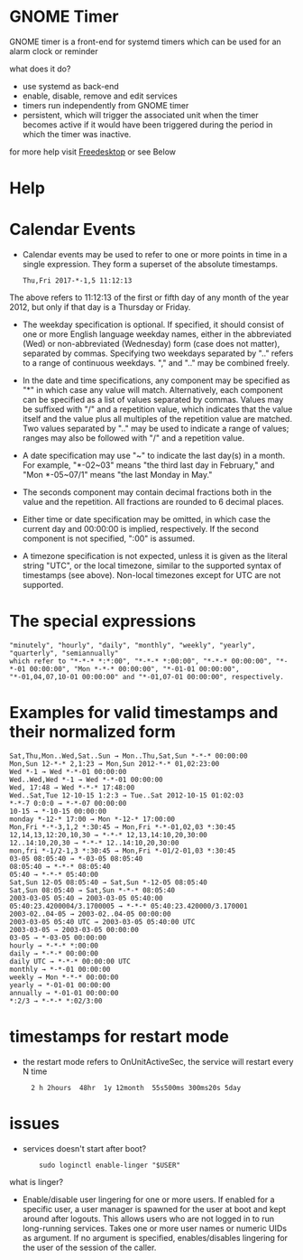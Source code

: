 # GNOME Timer

GNOME timer is a front-end for systemd timers which can be used for an alarm clock or reminder

what does it do?
  - use systemd as back-end
  - enable, disable, remove and edit services
  - timers run independently from GNOME timer
  - persistent, which will trigger the associated unit when the timer becomes active if it would have been triggered during the period in which the timer was inactive.

for more help visit [Freedesktop](https://www.freedesktop.org/software/systemd/man/systemd.time.html) or see Below


# Help
# Calendar Events

- Calendar events may be used to refer to one or more points in time in a single expression. They form a superset of the absolute timestamps.

      Thu,Fri 2017-*-1,5 11:12:13
The above refers to 11:12:13 of the first or fifth day of any month of the year 2012, but only if that day is a Thursday or Friday.

- The weekday specification is optional. If specified, it should consist of one or more English language weekday names, either in the abbreviated (Wed) or non-abbreviated (Wednesday) form (case does not matter), separated by commas. Specifying two weekdays separated by ".." refers to a range of continuous weekdays. "," and ".." may be combined freely.

- In the date and time specifications, any component may be specified as "*" in which case any value will match. Alternatively, each component can be specified as a list of values separated by commas. Values may be suffixed with "/" and a repetition value, which indicates that the value itself and the value plus all multiples of the repetition value are matched. Two values separated by ".." may be used to indicate a range of values; ranges may also be followed with "/" and a repetition value.

- A date specification may use "~" to indicate the last day(s) in a month. For example, "*-02~03" means "the third last day in February," and "Mon *-05~07/1" means "the last Monday in May."

- The seconds component may contain decimal fractions both in the value and the repetition. All fractions are rounded to 6 decimal places.

- Either time or date specification may be omitted, in which case the current day and 00:00:00 is implied, respectively. If the second component is not specified, ":00" is assumed.

- A timezone specification is not expected, unless it is given as the literal string "UTC", or the local timezone, similar to the supported syntax of timestamps (see above). Non-local timezones except for UTC are not supported.

# The special expressions
    "minutely", "hourly", "daily", "monthly", "weekly", "yearly", "quarterly", "semiannually"
    which refer to "*-*-* *:*:00", "*-*-* *:00:00", "*-*-* 00:00:00", "*-*-01 00:00:00", "Mon *-*-* 00:00:00", "*-01-01 00:00:00", "*-01,04,07,10-01 00:00:00" and "*-01,07-01 00:00:00", respectively.

 # Examples for valid timestamps and their normalized form

    Sat,Thu,Mon..Wed,Sat..Sun → Mon..Thu,Sat,Sun *-*-* 00:00:00
    Mon,Sun 12-*-* 2,1:23 → Mon,Sun 2012-*-* 01,02:23:00
    Wed *-1 → Wed *-*-01 00:00:00
    Wed..Wed,Wed *-1 → Wed *-*-01 00:00:00
    Wed, 17:48 → Wed *-*-* 17:48:00
    Wed..Sat,Tue 12-10-15 1:2:3 → Tue..Sat 2012-10-15 01:02:03
    *-*-7 0:0:0 → *-*-07 00:00:00
    10-15 → *-10-15 00:00:00
    monday *-12-* 17:00 → Mon *-12-* 17:00:00
    Mon,Fri *-*-3,1,2 *:30:45 → Mon,Fri *-*-01,02,03 *:30:45
    12,14,13,12:20,10,30 → *-*-* 12,13,14:10,20,30:00
    12..14:10,20,30 → *-*-* 12..14:10,20,30:00
    mon,fri *-1/2-1,3 *:30:45 → Mon,Fri *-01/2-01,03 *:30:45
    03-05 08:05:40 → *-03-05 08:05:40
    08:05:40 → *-*-* 08:05:40
    05:40 → *-*-* 05:40:00
    Sat,Sun 12-05 08:05:40 → Sat,Sun *-12-05 08:05:40
    Sat,Sun 08:05:40 → Sat,Sun *-*-* 08:05:40
    2003-03-05 05:40 → 2003-03-05 05:40:00
    05:40:23.4200004/3.1700005 → *-*-* 05:40:23.420000/3.170001
    2003-02..04-05 → 2003-02..04-05 00:00:00
    2003-03-05 05:40 UTC → 2003-03-05 05:40:00 UTC
    2003-03-05 → 2003-03-05 00:00:00
    03-05 → *-03-05 00:00:00
    hourly → *-*-* *:00:00
    daily → *-*-* 00:00:00
    daily UTC → *-*-* 00:00:00 UTC
    monthly → *-*-01 00:00:00
    weekly → Mon *-*-* 00:00:00
    yearly → *-01-01 00:00:00
    annually → *-01-01 00:00:00
    *:2/3 → *-*-* *:02/3:00

# timestamps for restart mode
- the restart mode refers to OnUnitActiveSec, the service will restart every N time

        2 h 2hours  48hr  1y 12month  55s500ms 300ms20s 5day

# issues
- services doesn't start after boot?

          sudo loginctl enable-linger "$USER"
what is linger?
- Enable/disable user lingering for one or more users. If enabled for a specific user, a user manager is spawned for the user at boot and kept around after logouts. This allows users who are not logged in to run long-running services. Takes one or more user names or numeric UIDs as argument. If no argument is specified, enables/disables lingering for the user of the session of the caller.
